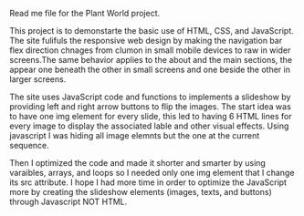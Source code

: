 Read me file for the Plant World project.

This project is to demonstarte the basic use of HTML, CSS, and JavaScript. 
The site fulifuls the responsive web design by making the navigation bar flex direction chnages from clumon in small mobile devices to raw in wider screens.The same behavior applies to the about and the main sections, the appear one beneath the other in small screens and one beside the other in larger screens.

The site uses JavaScript code and functions to implements a slideshow by providing left and right arrow buttons to flip the images. The start idea was to have one img element for every slide, this led to having 6 HTML lines for every image to display the associated lable and other visual effects. Using javascript I was hiding all image elemnts but the one at the current sequence. 

Then I optimized the code and made it shorter and smarter by using varaibles, arrays, and loops so I needed only one img element that I change its src attribute. I hope I had more time in order to optimize the JavaScript more by creating the slideshow elements (images, texts, and buttons) through Javascript NOT HTML.
